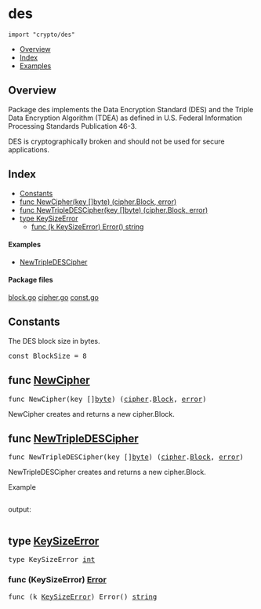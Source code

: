 

# des
`import "crypto/des"`

* [Overview](#pkg-overview)
* [Index](#pkg-index)
* [Examples](#pkg-examples)

## <a id="pkg-overview">Overview</a>
Package des implements the Data Encryption Standard (DES) and the
Triple Data Encryption Algorithm (TDEA) as defined
in U.S. Federal Information Processing Standards Publication 46-3.

DES is cryptographically broken and should not be used for secure
applications.




## <a id="pkg-index">Index</a>
* [Constants](#pkg-constants)
* [func NewCipher(key []byte) (cipher.Block, error)](#NewCipher)
* [func NewTripleDESCipher(key []byte) (cipher.Block, error)](#NewTripleDESCipher)
* [type KeySizeError](#KeySizeError)
  * [func (k KeySizeError) Error() string](#KeySizeError.Error)


#### <a id="pkg-examples">Examples</a>
* [NewTripleDESCipher](#example_NewTripleDESCipher)


#### <a id="pkg-files">Package files</a>
[block.go](https://golang.org/src/crypto/des/block.go) [cipher.go](https://golang.org/src/crypto/des/cipher.go) [const.go](https://golang.org/src/crypto/des/const.go) 


## <a id="pkg-constants">Constants</a>
The DES block size in bytes.


<pre>const <span id="BlockSize">BlockSize</span> = 8</pre>



## <a id="NewCipher">func</a> [NewCipher](https://golang.org/src/crypto/des/cipher.go?s=586:634#L19)
<pre>func NewCipher(key []<a href="/pkg/builtin/#byte">byte</a>) (<a href="/pkg/crypto/cipher/">cipher</a>.<a href="/pkg/crypto/cipher/#Block">Block</a>, <a href="/pkg/builtin/#error">error</a>)</pre>
NewCipher creates and returns a new cipher.Block.



## <a id="NewTripleDESCipher">func</a> [NewTripleDESCipher](https://golang.org/src/crypto/des/cipher.go?s=1708:1765#L63)
<pre>func NewTripleDESCipher(key []<a href="/pkg/builtin/#byte">byte</a>) (<a href="/pkg/crypto/cipher/">cipher</a>.<a href="/pkg/crypto/cipher/#Block">Block</a>, <a href="/pkg/builtin/#error">error</a>)</pre>
NewTripleDESCipher creates and returns a new cipher.Block.



<a id="example_NewTripleDESCipher">Example</a>


```go
```

output:
```txt
```



## <a id="KeySizeError">type</a> [KeySizeError](https://golang.org/src/crypto/des/cipher.go?s=311:332#L7)

<pre>type KeySizeError <a href="/pkg/builtin/#int">int</a></pre>











### <a id="KeySizeError.Error">func</a> (KeySizeError) [Error](https://golang.org/src/crypto/des/cipher.go?s=334:370#L9)
<pre>func (k <a href="#KeySizeError">KeySizeError</a>) Error() <a href="/pkg/builtin/#string">string</a></pre>






